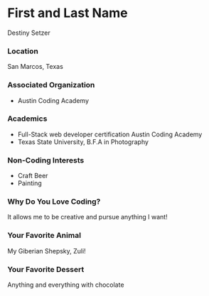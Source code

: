 # First and Last Name
Destiny Setzer

### Location
San Marcos, Texas

### Associated Organization
- Austin Coding Academy

### Academics
- Full-Stack web developer certification Austin Coding Academy
- Texas State University, B.F.A in Photography

### Non-Coding Interests
- Craft Beer
- Painting

### Why Do You Love Coding?
It allows me to be creative and pursue anything I want!

### Your Favorite Animal
My Giberian Shepsky, Zuli!

### Your Favorite Dessert
Anything and everything with chocolate